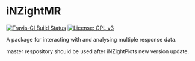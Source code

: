 # iNZightMR

[![Travis-CI Build Status](https://travis-ci.org/iNZightVIT/iNZightMR.svg?branch=master)](https://travis-ci.org/iNZightVIT/iNZightMR)
[![License: GPL v3](https://img.shields.io/badge/License-GPL%20v3-blue.svg)](http://www.gnu.org/licenses/gpl-3.0)


A package for interacting with and analysing multiple response data.

master respository should be used after iNZightPlots new version update.
